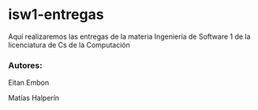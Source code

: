 # isw1-entregas
Aquí realizaremos las entregas de la materia Ingeniería de Software 1 de la licenciatura de Cs de la Computación 

### Autores: 
Eitan Embon 

Matías Halperín
